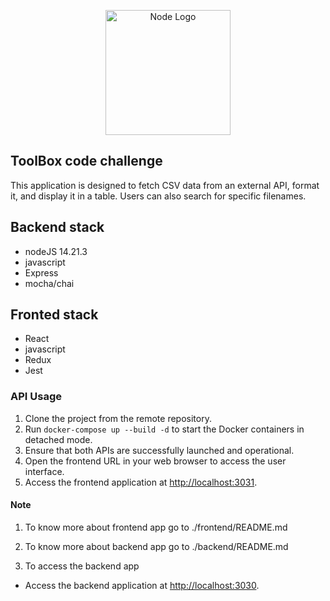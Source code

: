  <p align="center">
  <a href="https://www.toolboxtve.com/" target="blank"><img src="https://files.toolboxtve.com/wp-content/uploads/2018/04/15144954/logo-stycky.png" width="200" alt="Node Logo" /></a>
</p>

## ToolBox code challenge

This application is designed to fetch CSV data from an external API, format it, and display it in a table. Users can also search for specific filenames.

## Backend stack
- nodeJS 14.21.3
- javascript
- Express
- mocha/chai

## Fronted stack
- React
- javascript
- Redux
- Jest

### API Usage

1. Clone the project from the remote repository.
2. Run ``docker-compose up --build -d`` to start the Docker containers in detached mode.
3. Ensure that both APIs are successfully launched and operational.
4. Open the frontend URL in your web browser to access the user interface.
5. Access the frontend application at [http://localhost:3031](http://localhost:3031).

#### Note

1. To know more about frontend app go to ./frontend/README.md 
2. To know more about backend app go to ./backend/README.md 

3. To access the backend app
- Access the backend application at [http://localhost:3030](http://localhost:3030).


